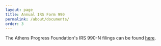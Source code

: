 ```yaml
---
layout: page
title: Annual IRS Form 990
permalink: /about/documents/
order: 3
---
```


The Athens Progress Foundation's IRS 990-N filings can be found [here](https://drive.google.com/drive/folders/1nO0zMSrZNsLVowPbqTnB6nLieYH1_85u?usp=sharing).
